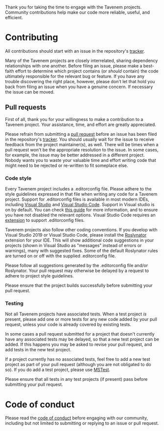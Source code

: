 Thank you for taking the time to engage with the Tavenem projects. Community contributions help make our code more reliable, useful, and efficient.

# Contributing

All contributions should start with an issue in the repository's [tracker](https://github.com/Tavenem/Wiki.Web/issues).

Many of the Tavenem projects are closely interrelated, sharing dependency relationships with one another. Before filing an issue, please make a best-faith effort to determine which project contains (or *should* contain) the code ultimately responsible for the relevant bug or feature. If you have any trouble discovering the right place, however, please don't let that hold you back from filing an issue when you have a genuine concern. If necessary the issue can be moved.

## Pull requests

First of all, thank you for your willingness to make a contribution to a Tavenem project. Your assistance, time, and effort are greatly appreciated.

Please refrain from submitting a [pull request](https://help.github.com/articles/using-pull-requests) before an issue has been filed in the repository's [tracker](https://github.com/Tavenem/Wiki.Web/issues). You should usually wait for the issue to receive feedback from the project maintainer(s), as well. There will be times when a pull request won't be the appropriate resolution to the issue. In some cases, for example, the issue may be better addressed in a different project. Nobody wants you to waste your valuable time and effort writing code that might need to be rejected or re-written to fit someplace else.

### Code style

Every Tavenem project includes a .editorconfig file. Please adhere to the style guidelines expressed in that file when writing any code for a Tavenem project. Support for .editorconfig files is available in most modern IDEs, including [Visual Studio](https://visualstudio.microsoft.com/vs/) and [Visual Studio Code](https://code.visualstudio.com/). Support in Visual studio is on by default. You can check [this guide](https://docs.microsoft.com/en-us/visualstudio/ide/create-portable-custom-editor-options) for more information, and to ensure you have not disabled the relevant options. Visual Studio Code requires an [extension](https://marketplace.visualstudio.com/items?itemName=EditorConfig.EditorConfig) to support .editorconfig files.

Tavenem projects also follow other coding conventions. If you develop with Visual Studio 2019 or Visual Studio Code, please install the [Roslynator](https://github.com/JosefPihrt/Roslynator) extension for your IDE. This will show additional code suggestions in your projects (shown in Visual Studio as "messages" instead of errors or warnings), many with suggested fixes. Some of the default Roslynator rules are turned on or off with the supplied .editorconfig file.

Please follow all suggestions generated by the .editorconfig file and/or Roslynator. Your pull request may otherwise be delayed by a request to adhere to project style guidelines.

Please ensure that the project builds successfully before submitting your pull request.

### Testing

Not all Tavenem projects have associated tests. When a test project *is* present, please add one or more tests for any new code added by your pull request, unless your code is already covered by existing tests.

In some cases a pull request submitted for a project that doesn't currently have any associated tests may be delayed, so that a new test project can be added. If this happens you may be asked to revise your pull request, and add tests in the new test project.

If a project currently has no associated tests, feel free to add a new test project as part of your pull request (although you are not obligated to do so). If you do add a test project, please use [MSTest](https://docs.microsoft.com/en-us/dotnet/core/testing/unit-testing-with-mstest).

Please ensure that all tests in any test projects (if present) pass before submitting your pull request.

# Code of conduct

Please read the [code of conduct](CODE_OF_CONDUCT.md) before engaging with our community, including but not limited to submitting or replying to an issue or pull request.